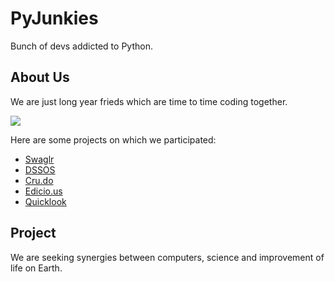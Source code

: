 # PyJunkies

Bunch of devs addicted to Python.

## About Us
We are just long year frieds which are time to time coding together. 

![](https://dl.dropboxusercontent.com/u/78826/koding/koding-photos.png)

Here are some projects on which we participated:

- [Swaglr](http://www.swaglr.com/swags/all/)
- [DSSOS](http://dss-pyjunkies.rhcloud.com/)
- [Cru.do](http://cru.do)
- [Edicio.us](http://edicio.us)
- [Quicklook](https://bitbucket.org/radekhofman/quicklook/overview)

## Project
We are seeking synergies between computers, science and improvement of life on Earth.
